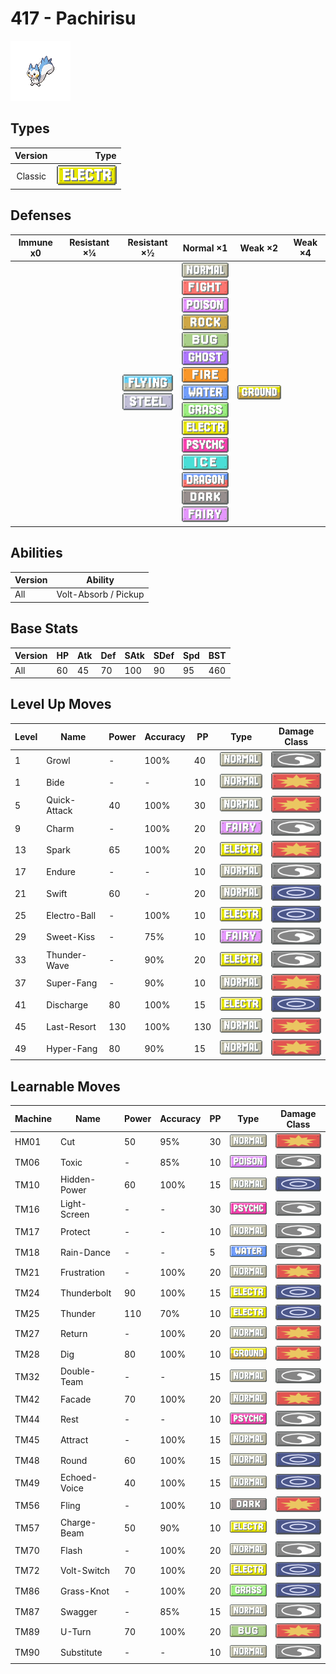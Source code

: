 # 417 - Pachirisu

![pachirisu](../img/pokemon/417.png)

## Types

| Version | Type                                   |
| :-----: | -------------------------------------: |
| Classic | ![electric](../img/types/electric.png) |

## Defenses

| Immune x0 | Resistant ×¼ | Resistant ×½                                                            | Normal ×1                                                                                                                                                                                                                                                                                                                                                                                                                                                                                                                                                                      | Weak ×2                            | Weak ×4 |
| --------- | ------------ | ----------------------------------------------------------------------- | ------------------------------------------------------------------------------------------------------------------------------------------------------------------------------------------------------------------------------------------------------------------------------------------------------------------------------------------------------------------------------------------------------------------------------------------------------------------------------------------------------------------------------------------------------------------------------ | ---------------------------------- | ------- |
|           |              | ![flying](../img/types/flying.png)<br/>![steel](../img/types/steel.png) | ![normal](../img/types/normal.png)<br/>![fighting](../img/types/fighting.png)<br/>![poison](../img/types/poison.png)<br/>![rock](../img/types/rock.png)<br/>![bug](../img/types/bug.png)<br/>![ghost](../img/types/ghost.png)<br/>![fire](../img/types/fire.png)<br/>![water](../img/types/water.png)<br/>![grass](../img/types/grass.png)<br/>![electric](../img/types/electric.png)<br/>![psychic](../img/types/psychic.png)<br/>![ice](../img/types/ice.png)<br/>![dragon](../img/types/dragon.png)<br/>![dark](../img/types/dark.png)<br/>![fairy](../img/types/fairy.png) | ![ground](../img/types/ground.png) |         |

## Abilities

| Version | Ability              |
| ------- | -------------------- |
| All     | Volt-Absorb / Pickup |

## Base Stats

| Version | HP | Atk | Def | SAtk | SDef | Spd | BST |
| ------- | -- | --- | --- | ---- | ---- | --- | --- |
| All     | 60 | 45  | 70  | 100  | 90   | 95  | 460 |

## Level Up Moves

| Level | Name         | Power | Accuracy | PP  | Type                                   | Damage Class                           |
| ----- | ------------ | ----- | -------- | --- | -------------------------------------- | -------------------------------------- |
| 1     | Growl        | -     | 100%     | 40  | ![normal](../img/types/normal.png)     | ![status](../img/types/status.png)     |
| 1     | Bide         | -     | -        | 10  | ![normal](../img/types/normal.png)     | ![physical](../img/types/physical.png) |
| 5     | Quick-Attack | 40    | 100%     | 30  | ![normal](../img/types/normal.png)     | ![physical](../img/types/physical.png) |
| 9     | Charm        | -     | 100%     | 20  | ![fairy](../img/types/fairy.png)       | ![status](../img/types/status.png)     |
| 13    | Spark        | 65    | 100%     | 20  | ![electric](../img/types/electric.png) | ![physical](../img/types/physical.png) |
| 17    | Endure       | -     | -        | 10  | ![normal](../img/types/normal.png)     | ![status](../img/types/status.png)     |
| 21    | Swift        | 60    | -        | 20  | ![normal](../img/types/normal.png)     | ![special](../img/types/special.png)   |
| 25    | Electro-Ball | -     | 100%     | 10  | ![electric](../img/types/electric.png) | ![special](../img/types/special.png)   |
| 29    | Sweet-Kiss   | -     | 75%      | 10  | ![fairy](../img/types/fairy.png)       | ![status](../img/types/status.png)     |
| 33    | Thunder-Wave | -     | 90%      | 20  | ![electric](../img/types/electric.png) | ![status](../img/types/status.png)     |
| 37    | Super-Fang   | -     | 90%      | 10  | ![normal](../img/types/normal.png)     | ![physical](../img/types/physical.png) |
| 41    | Discharge    | 80    | 100%     | 15  | ![electric](../img/types/electric.png) | ![special](../img/types/special.png)   |
| 45    | Last-Resort  | 130   | 100%     | 130 | ![normal](../img/types/normal.png)     | ![physical](../img/types/physical.png) |
| 49    | Hyper-Fang   | 80    | 90%      | 15  | ![normal](../img/types/normal.png)     | ![physical](../img/types/physical.png) |

## Learnable Moves

| Machine | Name         | Power | Accuracy | PP | Type                                   | Damage Class                           |
| ------- | ------------ | ----- | -------- | -- | -------------------------------------- | -------------------------------------- |
| HM01    | Cut          | 50    | 95%      | 30 | ![normal](../img/types/normal.png)     | ![physical](../img/types/physical.png) |
| TM06    | Toxic        | -     | 85%      | 10 | ![poison](../img/types/poison.png)     | ![status](../img/types/status.png)     |
| TM10    | Hidden-Power | 60    | 100%     | 15 | ![normal](../img/types/normal.png)     | ![special](../img/types/special.png)   |
| TM16    | Light-Screen | -     | -        | 30 | ![psychic](../img/types/psychic.png)   | ![status](../img/types/status.png)     |
| TM17    | Protect      | -     | -        | 10 | ![normal](../img/types/normal.png)     | ![status](../img/types/status.png)     |
| TM18    | Rain-Dance   | -     | -        | 5  | ![water](../img/types/water.png)       | ![status](../img/types/status.png)     |
| TM21    | Frustration  | -     | 100%     | 20 | ![normal](../img/types/normal.png)     | ![physical](../img/types/physical.png) |
| TM24    | Thunderbolt  | 90    | 100%     | 15 | ![electric](../img/types/electric.png) | ![special](../img/types/special.png)   |
| TM25    | Thunder      | 110   | 70%      | 10 | ![electric](../img/types/electric.png) | ![special](../img/types/special.png)   |
| TM27    | Return       | -     | 100%     | 20 | ![normal](../img/types/normal.png)     | ![physical](../img/types/physical.png) |
| TM28    | Dig          | 80    | 100%     | 10 | ![ground](../img/types/ground.png)     | ![physical](../img/types/physical.png) |
| TM32    | Double-Team  | -     | -        | 15 | ![normal](../img/types/normal.png)     | ![status](../img/types/status.png)     |
| TM42    | Facade       | 70    | 100%     | 20 | ![normal](../img/types/normal.png)     | ![physical](../img/types/physical.png) |
| TM44    | Rest         | -     | -        | 10 | ![psychic](../img/types/psychic.png)   | ![status](../img/types/status.png)     |
| TM45    | Attract      | -     | 100%     | 15 | ![normal](../img/types/normal.png)     | ![status](../img/types/status.png)     |
| TM48    | Round        | 60    | 100%     | 15 | ![normal](../img/types/normal.png)     | ![special](../img/types/special.png)   |
| TM49    | Echoed-Voice | 40    | 100%     | 15 | ![normal](../img/types/normal.png)     | ![special](../img/types/special.png)   |
| TM56    | Fling        | -     | 100%     | 10 | ![dark](../img/types/dark.png)         | ![physical](../img/types/physical.png) |
| TM57    | Charge-Beam  | 50    | 90%      | 10 | ![electric](../img/types/electric.png) | ![special](../img/types/special.png)   |
| TM70    | Flash        | -     | 100%     | 20 | ![normal](../img/types/normal.png)     | ![status](../img/types/status.png)     |
| TM72    | Volt-Switch  | 70    | 100%     | 20 | ![electric](../img/types/electric.png) | ![special](../img/types/special.png)   |
| TM86    | Grass-Knot   | -     | 100%     | 20 | ![grass](../img/types/grass.png)       | ![special](../img/types/special.png)   |
| TM87    | Swagger      | -     | 85%      | 15 | ![normal](../img/types/normal.png)     | ![status](../img/types/status.png)     |
| TM89    | U-Turn       | 70    | 100%     | 20 | ![bug](../img/types/bug.png)           | ![physical](../img/types/physical.png) |
| TM90    | Substitute   | -     | -        | 10 | ![normal](../img/types/normal.png)     | ![status](../img/types/status.png)     |